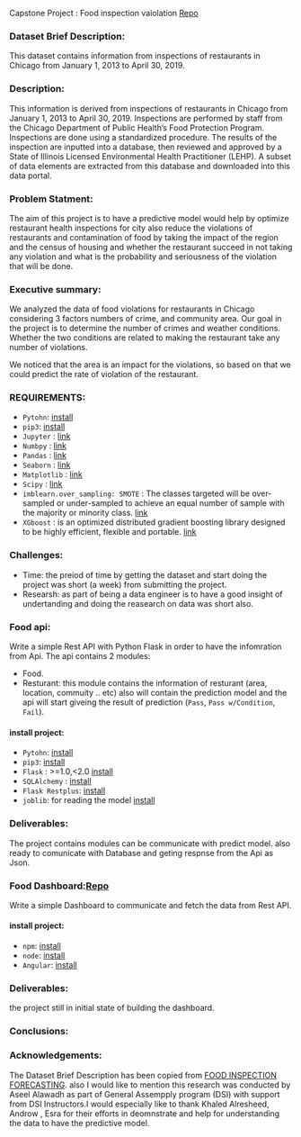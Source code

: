 Capstone Project : Food inspection vaiolation [Repo](https://git.generalassemb.ly/AseelAlawadh/food_inspections/) 

### Dataset Brief Description: 
This dataset contains information from inspections of restaurants in Chicago from January 1, 2013 to April 30, 2019.

### Description:
This information is derived from inspections of restaurants in Chicago from January 1, 2013 to April 30, 2019. Inspections are performed by staff from the Chicago Department of Public Health’s Food Protection Program. Inspections are done using a standardized procedure. The results of the inspection are inputted into a database, then reviewed and approved by a State of Illinois Licensed Environmental Health Practitioner (LEHP). A subset of data elements are extracted from this database and downloaded into this data portal. 

### Problem Statment:
The aim of this project is to have a predictive model would help by optimize restaurant health inspections for city also reduce the violations of restaurants and contamination of food by taking the impact of the region and the census of housing and whether the restaurant succeed in not taking any violation and what is the probability and seriousness of the violation that will be done.


### Executive summary:
We analyzed the data of food violations for restaurants in Chicago  considering 3 factors numbers of crime, and community area. Our goal in the project is to determine the number of crimes and weather conditions. Whether the two conditions are related to making the restaurant take any number of violations.

We noticed that the area is an impact for the violations, so based on that we could predict the rate of violation of the restaurant.

### REQUIREMENTS:
- `Pytohn`: [install](https://www.python.org/downloads/release/python-365/)
- `pip3`:  [install](https://pip.pypa.io/en/stable/)
- `Jupyter` : [link](https://jupyter.org)
- `Numbpy` : [link](https://www.numpy.org)
- `Pandas` : [link](https://pandas.pydata.org)
- `Seaborn` : [link](https://seaborn.pydata.org)
- `Matplotlib` : [link](https://matplotlib.org)
- `Scipy` : [link](https://www.scipy.org)
- `imblearn.over_sampling: SMOTE` : The classes targeted will be over-sampled or under-sampled to achieve an equal number of sample with the majority or minority class. [link](https://imbalanced-learn.readthedocs.io/en/stable/generated/imblearn.over_sampling.SMOTE.html)
- `XGboost` : is an optimized distributed gradient boosting library designed to be highly efficient, flexible and portable. [link](https://xgboost.readthedocs.io)


### Challenges: 
- Time: the preiod of time by getting the dataset and start doing the project was short (a week) from submitting the project.
- Researsh: as part of being a data engineer is to have a good insight of undertanding and doing the reasearch on data was short also.



### Food api:
Write a simple Rest API with Python Flask in order to have the infomration from Api. The api contains 2 modules: 

- Food.
- Resturant: this module contains the information of resturant (area, location, commuity .. etc) also will contain the prediction model and the api will start giveing the result of prediction (`Pass`, `Pass w/Condition`, `Fail`). 

#### install project:
- `Pytohn`: [install](https://www.python.org/downloads/release/python-365/)
- `pip3`:  [install](https://pip.pypa.io/en/stable/)
- `Flask` :  >=1.0,<2.0 [install](http://flask.pocoo.org)
- `SQLAlchemy` : [install](https://www.sqlalchemy.org)
- `Flask Restplus`: [install](https://flask-restplus.readthedocs.io/en/stable/)
- `joblib`: for reading the model [install](https://joblib.readthedocs.io)


### Deliverables: 
The project contains modules can be communicate with predict model. also ready to comunicate with Database and geting respnse from the Api as Json.

### Food Dashboard:[Repo](https://git.generalassemb.ly/AseelAlawadh/food_inspection_dashboard)
Write a simple Dashboard to communicate and fetch the data from Rest API.

#### install project:
 - `npm`: [install](https://www.npmjs.com)
 - `node`: [install](https://nodejs.org/en/) 
 - `Angular`: [install](https://angular.io)

### Deliverables: 
the project still in initial state of building the dashboard.

### Conclusions: 




 



### Acknowledgements:
The Dataset Brief Description has been copied from [FOOD INSPECTION FORECASTING](https://chicago.github.io/food-inspections-evaluation/). also I would like to mention this research was conducted by Aseel Alawadh as part of General Assempply program (DSI) with support from DSI Instructors.I would especially like to thank Khaled Alresheed, Androw , Esra for their efforts in deomnstrate and help for understanding the data to have the predictive model. 
